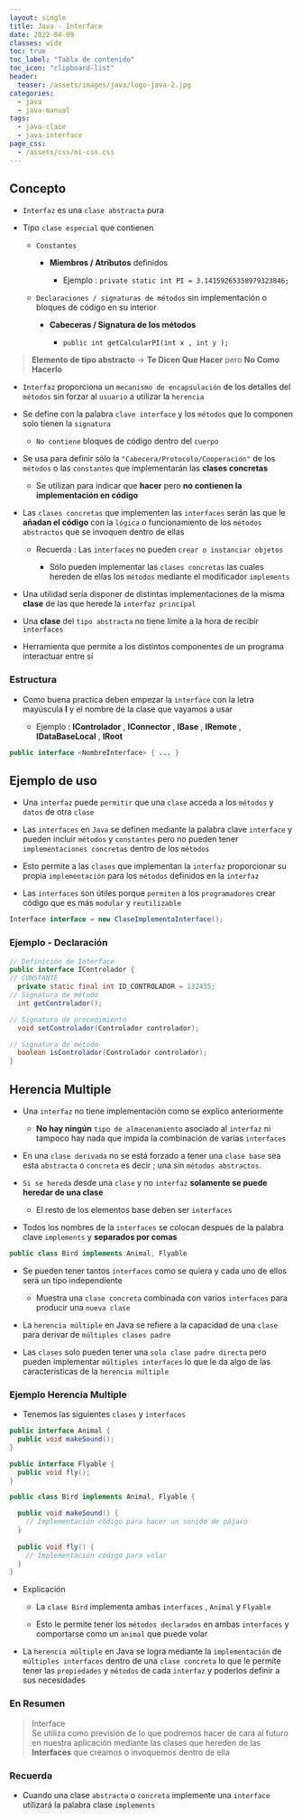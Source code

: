 ```yaml
---
layout: single
title: Java - Interface
date: 2022-04-09
classes: wide
toc: true
toc_label: "Tabla de contenido"
toc_icon: "clipboard-list"
header:
  teaser: /assets/images/java/logo-java-2.jpg
categories:
  - java
  - java-manual
tags:
  - java-clase
  - java-interface
page_css: 
  - /assets/css/mi-css.css
---
```


## Concepto

* ``Interfaz`` es una ``clase abstracta`` pura

* Tipo ``clase especial`` que contienen

  * ``Constantes``

    * **Miembros / Atributos** definidos

      * Ejemplo : ``private static int PI = 3.14159265358979323846;``

  * ``Declaraciones / signaturas de métodos`` sin implementación o bloques de código en su interior

    * **Cabeceras / Signatura de los métodos**

      * ``public int getCalcularPI(int x , int y );``

> **Elemento de tipo abstracto** → **Te Dicen Que Hacer** pero **No Como Hacerlo**

* ``Interfaz`` proporciona un ``mecanismo de encapsulación`` de los detalles del ``métodos`` sin forzar al ``usuario`` a utilizar la ``herencia``

* Se define con la palabra ``clave interface`` y los ``métodos`` que lo componen solo tienen la ``signatura``
  
  * ``No contiene`` bloques de código dentro del ``cuerpo``

* Se usa para definir sólo la ``"Cabecera/Protocolo/Cooperación"`` de los ``métodos`` o las ``constantes`` que implementarán las **clases concretas**

  * Se utilizan para indicar que **hacer** pero **no contienen la implementación en código**

* Las ``clases concretas`` que implementen las ``interfaces`` serán las que le **añadan el código** con la ``lógica`` o funcionamiento de los ``métodos abstractos`` que se invoquen dentro de ellas
  
  * Recuerda : Las ``interfaces`` no pueden ``crear o instanciar objetos``
  
    * Sólo pueden implementar las ``clases concretas`` las cuales hereden de ellas los ``métodos`` mediante el modificador `implements`

* Una utilidad sería disponer de distintas implementaciones de la misma **clase** de las que herede la ``interfaz principal``

* Una **clase** del ``tipo abstracta`` no tiene límite a la hora de recibir ``interfaces``

* Herramienta que permite a los distintos componentes de un programa interactuar entre sí

### Estructura

* Como buena practica deben empezar la ``interface`` con la letra mayúscula **I** y el nombre de la clase que vayamos a usar

  * Ejemplo : **IControlador** , **IConnector** , **IBase** , **IRemote** , **IDataBaseLocal** , **IRoot**

```java
public interface <NombreInterface> { ... } 
```

## Ejemplo de uso

* Una ``interfaz`` puede ``permitir`` que una ``clase`` acceda a los ``métodos`` y ``datos`` de otra ``clase``
  
* Las ``interfaces`` en ``Java`` se definen mediante la palabra clave ``interface`` y pueden incluir ``métodos`` y ``constantes`` pero no pueden tener ``implementaciones concretas`` dentro de los ``métodos``

* Esto permite a las ``clases`` que implementan la ``interfaz`` proporcionar su propia ``implementación`` para los ``métodos`` definidos en la ``interfaz``

* Las ``interfaces`` son útiles porque ``permiten`` a los ``programadores`` crear código que es más ``modular`` y ``reutilizable``

```java
Interface interface = new ClaseImplementaInterface();
```

### Ejemplo - Declaración

```java
// Definición de Interface
public interface IControlador {
// CONSTANTE
  private static final int ID_CONTROLADOR = 132435;
// Signatura de método
  int getControlador(); 

// Signatura de procedimiento
  void setControlador(Controlador controlador);

// Signatura de método
  boolean isControlador(Controlador controlador);
} 
```

## Herencia Multiple

* Una ``interfaz`` no tiene implementación como se explico anteriormente

  * **No hay ningún** ``tipo de almacenamiento`` asociado al ``interfaz`` ni tampoco hay nada que impida la combinación de varias ``interfaces``

* En una ``clase derivada`` no se está forzado a tener una ``clase base`` sea esta ``abstracta`` o
``concreta`` es decir ; una sin ``métodos abstractos``.

* ``Si se hereda`` desde una ``clase`` y no ``interfaz`` **solamente se puede heredar de una clase**

  * El resto de los elementos base deben ser ``interfaces``

* Todos los nombres de la ``interfaces`` se colocan después de la palabra clave ``implements`` y **separados por comas**

```java
public class Bird implements Animal, Flyable
```

* Se pueden tener tantos ``interfaces`` como se quiera y cada uno de ellos será un tipo independiente

  * Muestra una ``clase concreta`` combinada con varios ``interfaces`` para producir una ``nueva clase``

* La ``herencia múltiple`` en Java se refiere a la capacidad de una ``clase`` para derivar de ``múltiples clases padre``

* Las ``clases`` solo pueden tener una ``sola clase padre directa`` pero pueden implementar ``múltiples interfaces`` lo que le da algo de las características de la ``herencia múltiple``

### Ejemplo Herencia Multiple

* Tenemos las siguientes ``clases`` y ``interfaces``

```java
public interface Animal {
  public void makeSound();
}

public interface Flyable {
  public void fly();
}

public class Bird implements Animal, Flyable {

  public void makeSound() {
    // Implementación código para hacer un sonido de pájaro
  }
  
  public void fly() {
    // Implementación código para volar
  }
}
```

* Explicación

  * La ``clase Bird`` implementa ambas ``interfaces`` , ``Animal`` y ``Flyable``
  
  * Esto le permite tener los ``métodos declarados`` en ambas ``interfaces`` y comportarse como un ``animal`` que puede volar

* La ``herencia múltiple`` en Java se logra mediante la ``implementación`` de ``múltiples interfaces`` dentro de una ``clase concreta`` lo que le permite tener las ``propiedades`` y ``métodos`` de cada ``interfaz`` y poderlos definir a sus necesidades

### En Resumen

> Interface <br>
> Se utiliza como previsión de lo que podremos hacer de cara al futuro en nuestra aplicación mediante las clases que hereden de las **Interfaces** que creamos o invoquemos dentro de ella

### Recuerda

* Cuando una clase ``abstracta`` o ``concreta`` implemente una ``interface`` utilizará la palabra clase ``implements``
